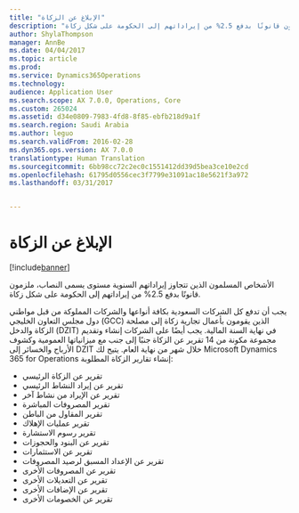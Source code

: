 ```yaml
---
title: "الإبلاغ عن الزكاة"
description: "الأشخاص المسلمون الذين تتجاوز إيراداتهم السنوية مستوى يسمى النصاب، ملزمون قانونًا بدفع 2.5% من إيراداتهم إلى الحكومة على شكل زكاة."
author: ShylaThompson
manager: AnnBe
ms.date: 04/04/2017
ms.topic: article
ms.prod: 
ms.service: Dynamics365Operations
ms.technology: 
audience: Application User
ms.search.scope: AX 7.0.0, Operations, Core
ms.custom: 265024
ms.assetid: d34e0809-7983-4fd8-8f85-ebfb218d9a1f
ms.search.region: Saudi Arabia
ms.author: leguo
ms.search.validFrom: 2016-02-28
ms.dyn365.ops.version: AX 7.0.0
translationtype: Human Translation
ms.sourcegitcommit: 6bb98cc72c2ec0c1551412dd39d5bea3ce10e2cd
ms.openlocfilehash: 61795d0556cec3f7799e31091ac18e5621f3a972
ms.lasthandoff: 03/31/2017


---
```


# <a name="zakat-reporting"></a>الإبلاغ عن الزكاة

[!include[banner](../includes/banner.md)]


الأشخاص المسلمون الذين تتجاوز إيراداتهم السنوية مستوى يسمى النصاب، ملزمون قانونًا بدفع 2.5% من إيراداتهم إلى الحكومة على شكل زكاة.

يجب أن تدفع كل الشركات السعودية بكافة أنواعها والشركات المملوكة من قبل مواطني دول مجلس التعاون الخليجي (GCC) الذين يقومون بأعمال تجارية زكاة إلى مصلحة الزكاة والدخل (DZIT) في نهاية السنة المالية. يجب أيضًا على الشركات إنشاء وتقديم مجموعة مكونة من 14 تقرير عن الزكاة جنبًا إلى جنب مع ميزانياتها العمومية وكشوف الأرباح والخسائر إلى DZIT خلال شهر من نهاية العام. يتيح لك Microsoft Dynamics 365 for Operations إنشاء تقارير الزكاة المطلوبة:‬
-   تقرير عن الزكاة الرئيسي
-   تقرير عن إيراد النشاط الرئيسي
-   تقرير عن الإيراد من نشاط آخر
-   تقرير المصروفات المباشرة
-   تقرير المقاول من الباطن
-   تقرير عمليات الإهلاك
-   تقرير رسوم الاستشارة
-   تقرير عن البنود والحجوزات
-   تقرير عن الاستثمارات
-   تقرير عن الإعداد المسبق لرصيد المصروفات
-   تقرير عن المصروفات الأخرى
-   تقرير عن التعديلات الأخرى
-   تقرير عن الإضافات الأخرى
-   تقرير عن الخصومات الأخرى






